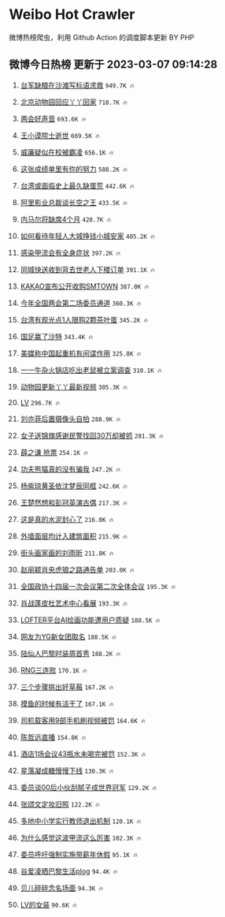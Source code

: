 # Weibo Hot Crawler 



微博热榜爬虫，利用 Github Action 的调度脚本更新 BY PHP 


## 微博今日热榜 更新于 2023-03-07 09:14:28 
1. [台军缺粮在沙滩写标语求救](https://s.weibo.com/weibo?q=%23%E5%8F%B0%E5%86%9B%E7%BC%BA%E7%B2%AE%E5%9C%A8%E6%B2%99%E6%BB%A9%E5%86%99%E6%A0%87%E8%AF%AD%E6%B1%82%E6%95%91%23&t=31&band_rank=1&Refer=top) `949.7K 🔥` 

1. [北京动物园回应丫丫回家](https://s.weibo.com/weibo?q=%23%E5%8C%97%E4%BA%AC%E5%8A%A8%E7%89%A9%E5%9B%AD%E5%9B%9E%E5%BA%94%E4%B8%AB%E4%B8%AB%E5%9B%9E%E5%AE%B6%23&t=31&band_rank=2&Refer=top) `718.7K 🔥` 

1. [两会好声音](https://s.weibo.com/weibo?q=%23%E4%B8%A4%E4%BC%9A%E5%A5%BD%E5%A3%B0%E9%9F%B3%23&t=31&band_rank=3&Refer=top) `693.6K 🔥` 

1. [王小谟院士逝世](https://s.weibo.com/weibo?q=%23%E7%8E%8B%E5%B0%8F%E8%B0%9F%E9%99%A2%E5%A3%AB%E9%80%9D%E4%B8%96%23&t=31&band_rank=4&Refer=top) `669.5K 🔥` 

1. [威廉疑似在校被霸凌](https://s.weibo.com/weibo?q=%23%E5%A8%81%E5%BB%89%E7%96%91%E4%BC%BC%E5%9C%A8%E6%A0%A1%E8%A2%AB%E9%9C%B8%E5%87%8C%23&t=31&band_rank=5&Refer=top) `656.1K 🔥` 

1. [这张成绩单里有你的努力](https://s.weibo.com/weibo?q=%23%E8%BF%99%E5%BC%A0%E6%88%90%E7%BB%A9%E5%8D%95%E9%87%8C%E6%9C%89%E4%BD%A0%E7%9A%84%E5%8A%AA%E5%8A%9B%23&t=31&band_rank=6&Refer=top) `588.2K 🔥` 

1. [台湾或面临史上最久缺蛋荒](https://s.weibo.com/weibo?q=%23%E5%8F%B0%E6%B9%BE%E6%88%96%E9%9D%A2%E4%B8%B4%E5%8F%B2%E4%B8%8A%E6%9C%80%E4%B9%85%E7%BC%BA%E8%9B%8B%E8%8D%92%23&t=31&band_rank=7&Refer=top) `442.6K 🔥` 

1. [阿里影业总裁谈长空之王](https://s.weibo.com/weibo?q=%23%E9%98%BF%E9%87%8C%E5%BD%B1%E4%B8%9A%E6%80%BB%E8%A3%81%E8%B0%88%E9%95%BF%E7%A9%BA%E4%B9%8B%E7%8E%8B%23&t=31&band_rank=8&Refer=top) `433.5K 🔥` 

1. [内马尔将缺席4个月](https://s.weibo.com/weibo?q=%23%E5%86%85%E9%A9%AC%E5%B0%94%E5%B0%86%E7%BC%BA%E5%B8%AD4%E4%B8%AA%E6%9C%88%23&t=31&band_rank=9&Refer=top) `420.7K 🔥` 

1. [如何看待年轻人大城挣钱小城安家](https://s.weibo.com/weibo?q=%23%E5%A6%82%E4%BD%95%E7%9C%8B%E5%BE%85%E5%B9%B4%E8%BD%BB%E4%BA%BA%E5%A4%A7%E5%9F%8E%E6%8C%A3%E9%92%B1%E5%B0%8F%E5%9F%8E%E5%AE%89%E5%AE%B6%23&t=31&band_rank=10&Refer=top) `405.2K 🔥` 

1. [感染甲流会有全身症状](https://s.weibo.com/weibo?q=%23%E6%84%9F%E6%9F%93%E7%94%B2%E6%B5%81%E4%BC%9A%E6%9C%89%E5%85%A8%E8%BA%AB%E7%97%87%E7%8A%B6%23&t=31&band_rank=11&Refer=top) `397.2K 🔥` 

1. [同城快送收到背去世老人下楼订单](https://s.weibo.com/weibo?q=%23%E5%90%8C%E5%9F%8E%E5%BF%AB%E9%80%81%E6%94%B6%E5%88%B0%E8%83%8C%E5%8E%BB%E4%B8%96%E8%80%81%E4%BA%BA%E4%B8%8B%E6%A5%BC%E8%AE%A2%E5%8D%95%23&t=31&band_rank=12&Refer=top) `391.1K 🔥` 

1. [KAKAO宣布公开收购SMTOWN](https://s.weibo.com/weibo?q=%23KAKAO%E5%AE%A3%E5%B8%83%E5%85%AC%E5%BC%80%E6%94%B6%E8%B4%ADSMTOWN%23&t=31&band_rank=13&Refer=top) `387.0K 🔥` 

1. [今年全国两会第二场委员通道](https://s.weibo.com/weibo?q=%23%E4%BB%8A%E5%B9%B4%E5%85%A8%E5%9B%BD%E4%B8%A4%E4%BC%9A%E7%AC%AC%E4%BA%8C%E5%9C%BA%E5%A7%94%E5%91%98%E9%80%9A%E9%81%93%23&t=31&band_rank=14&Refer=top) `360.3K 🔥` 

1. [台湾有观光点1人限购2颗茶叶蛋](https://s.weibo.com/weibo?q=%23%E5%8F%B0%E6%B9%BE%E6%9C%89%E8%A7%82%E5%85%89%E7%82%B91%E4%BA%BA%E9%99%90%E8%B4%AD2%E9%A2%97%E8%8C%B6%E5%8F%B6%E8%9B%8B%23&t=31&band_rank=15&Refer=top) `345.2K 🔥` 

1. [国足赢了沙特](https://s.weibo.com/weibo?q=%23%E5%9B%BD%E8%B6%B3%E8%B5%A2%E4%BA%86%E6%B2%99%E7%89%B9%23&t=31&band_rank=16&Refer=top) `343.4K 🔥` 

1. [美媒称中国起重机有间谍作用](https://s.weibo.com/weibo?q=%23%E7%BE%8E%E5%AA%92%E7%A7%B0%E4%B8%AD%E5%9B%BD%E8%B5%B7%E9%87%8D%E6%9C%BA%E6%9C%89%E9%97%B4%E8%B0%8D%E4%BD%9C%E7%94%A8%23&t=31&band_rank=17&Refer=top) `325.8K 🔥` 

1. [一一牛杂火锅店吃出老鼠被立案调查](https://s.weibo.com/weibo?q=%23%E4%B8%80%E4%B8%80%E7%89%9B%E6%9D%82%E7%81%AB%E9%94%85%E5%BA%97%E5%90%83%E5%87%BA%E8%80%81%E9%BC%A0%E8%A2%AB%E7%AB%8B%E6%A1%88%E8%B0%83%E6%9F%A5%23&t=31&band_rank=18&Refer=top) `310.1K 🔥` 

1. [动物园更新丫丫最新视频](https://s.weibo.com/weibo?q=%23%E5%8A%A8%E7%89%A9%E5%9B%AD%E6%9B%B4%E6%96%B0%E4%B8%AB%E4%B8%AB%E6%9C%80%E6%96%B0%E8%A7%86%E9%A2%91%23&t=31&band_rank=19&Refer=top) `305.3K 🔥` 

1. [LV](https://s.weibo.com/weibo?q=LV&t=31&band_rank=20&Refer=top) `296.7K 🔥` 

1. [刘亦菲后置摄像头自拍](https://s.weibo.com/weibo?q=%23%E5%88%98%E4%BA%A6%E8%8F%B2%E5%90%8E%E7%BD%AE%E6%91%84%E5%83%8F%E5%A4%B4%E8%87%AA%E6%8B%8D%23&t=31&band_rank=21&Refer=top) `288.9K 🔥` 

1. [女子送锦旗感谢民警找回30万却被抓](https://s.weibo.com/weibo?q=%23%E5%A5%B3%E5%AD%90%E9%80%81%E9%94%A6%E6%97%97%E6%84%9F%E8%B0%A2%E6%B0%91%E8%AD%A6%E6%89%BE%E5%9B%9E30%E4%B8%87%E5%8D%B4%E8%A2%AB%E6%8A%93%23&t=31&band_rank=22&Refer=top) `281.3K 🔥` 

1. [薛之谦 抢票](https://s.weibo.com/weibo?q=%E8%96%9B%E4%B9%8B%E8%B0%A6%20%E6%8A%A2%E7%A5%A8&t=31&band_rank=23&Refer=top) `254.1K 🔥` 

1. [功夫熊猫真的没有骗我](https://s.weibo.com/weibo?q=%23%E5%8A%9F%E5%A4%AB%E7%86%8A%E7%8C%AB%E7%9C%9F%E7%9A%84%E6%B2%A1%E6%9C%89%E9%AA%97%E6%88%91%23&t=31&band_rank=24&Refer=top) `247.2K 🔥` 

1. [杨紫琼黄圣依沈梦辰同框](https://s.weibo.com/weibo?q=%23%E6%9D%A8%E7%B4%AB%E7%90%BC%E9%BB%84%E5%9C%A3%E4%BE%9D%E6%B2%88%E6%A2%A6%E8%BE%B0%E5%90%8C%E6%A1%86%23&t=31&band_rank=25&Refer=top) `242.6K 🔥` 

1. [王楚然想和彭冠英演古偶](https://s.weibo.com/weibo?q=%23%E7%8E%8B%E6%A5%9A%E7%84%B6%E6%83%B3%E5%92%8C%E5%BD%AD%E5%86%A0%E8%8B%B1%E6%BC%94%E5%8F%A4%E5%81%B6%23&t=31&band_rank=26&Refer=top) `217.3K 🔥` 

1. [这是真的水泥封心了](https://s.weibo.com/weibo?q=%23%E8%BF%99%E6%98%AF%E7%9C%9F%E7%9A%84%E6%B0%B4%E6%B3%A5%E5%B0%81%E5%BF%83%E4%BA%86%23&t=31&band_rank=27&Refer=top) `216.0K 🔥` 

1. [外墙面层均计入建筑面积](https://s.weibo.com/weibo?q=%23%E5%A4%96%E5%A2%99%E9%9D%A2%E5%B1%82%E5%9D%87%E8%AE%A1%E5%85%A5%E5%BB%BA%E7%AD%91%E9%9D%A2%E7%A7%AF%23&t=31&band_rank=28&Refer=top) `215.9K 🔥` 

1. [街头画家画的刘雨昕](https://s.weibo.com/weibo?q=%23%E8%A1%97%E5%A4%B4%E7%94%BB%E5%AE%B6%E7%94%BB%E7%9A%84%E5%88%98%E9%9B%A8%E6%98%95%23&t=31&band_rank=29&Refer=top) `211.8K 🔥` 

1. [赵丽颖肖央虎狼之路通告单](https://s.weibo.com/weibo?q=%23%E8%B5%B5%E4%B8%BD%E9%A2%96%E8%82%96%E5%A4%AE%E8%99%8E%E7%8B%BC%E4%B9%8B%E8%B7%AF%E9%80%9A%E5%91%8A%E5%8D%95%23&t=31&band_rank=30&Refer=top) `203.0K 🔥` 

1. [全国政协十四届一次会议第二次全体会议](https://s.weibo.com/weibo?q=%23%E5%85%A8%E5%9B%BD%E6%94%BF%E5%8D%8F%E5%8D%81%E5%9B%9B%E5%B1%8A%E4%B8%80%E6%AC%A1%E4%BC%9A%E8%AE%AE%E7%AC%AC%E4%BA%8C%E6%AC%A1%E5%85%A8%E4%BD%93%E4%BC%9A%E8%AE%AE%23&t=31&band_rank=31&Refer=top) `195.3K 🔥` 

1. [肖战蓬皮杜艺术中心看展](https://s.weibo.com/weibo?q=%23%E8%82%96%E6%88%98%E8%93%AC%E7%9A%AE%E6%9D%9C%E8%89%BA%E6%9C%AF%E4%B8%AD%E5%BF%83%E7%9C%8B%E5%B1%95%23&t=31&band_rank=32&Refer=top) `193.3K 🔥` 

1. [LOFTER平台AI绘画功能遭用户质疑](https://s.weibo.com/weibo?q=%23LOFTER%E5%B9%B3%E5%8F%B0AI%E7%BB%98%E7%94%BB%E5%8A%9F%E8%83%BD%E9%81%AD%E7%94%A8%E6%88%B7%E8%B4%A8%E7%96%91%23&t=31&band_rank=33&Refer=top) `188.5K 🔥` 

1. [网友为YG新女团取名](https://s.weibo.com/weibo?q=%23%E7%BD%91%E5%8F%8B%E4%B8%BAYG%E6%96%B0%E5%A5%B3%E5%9B%A2%E5%8F%96%E5%90%8D%23&t=31&band_rank=34&Refer=top) `188.5K 🔥` 

1. [陆仙人巴黎时装周首秀](https://s.weibo.com/weibo?q=%23%E9%99%86%E4%BB%99%E4%BA%BA%E5%B7%B4%E9%BB%8E%E6%97%B6%E8%A3%85%E5%91%A8%E9%A6%96%E7%A7%80%23&t=31&band_rank=35&Refer=top) `188.2K 🔥` 

1. [RNG三连败](https://s.weibo.com/weibo?q=%23RNG%E4%B8%89%E8%BF%9E%E8%B4%A5%23&t=31&band_rank=36&Refer=top) `170.1K 🔥` 

1. [三个步骤挑出好草莓](https://s.weibo.com/weibo?q=%23%E4%B8%89%E4%B8%AA%E6%AD%A5%E9%AA%A4%E6%8C%91%E5%87%BA%E5%A5%BD%E8%8D%89%E8%8E%93%23&t=31&band_rank=37&Refer=top) `167.2K 🔥` 

1. [摸鱼的时候有活干了](https://s.weibo.com/weibo?q=%23%E6%91%B8%E9%B1%BC%E7%9A%84%E6%97%B6%E5%80%99%E6%9C%89%E6%B4%BB%E5%B9%B2%E4%BA%86%23&t=31&band_rank=38&Refer=top) `167.1K 🔥` 

1. [司机载客用9部手机刷视频被罚](https://s.weibo.com/weibo?q=%23%E5%8F%B8%E6%9C%BA%E8%BD%BD%E5%AE%A2%E7%94%A89%E9%83%A8%E6%89%8B%E6%9C%BA%E5%88%B7%E8%A7%86%E9%A2%91%E8%A2%AB%E7%BD%9A%23&t=31&band_rank=39&Refer=top) `164.6K 🔥` 

1. [陈哲远直播](https://s.weibo.com/weibo?q=%E9%99%88%E5%93%B2%E8%BF%9C%E7%9B%B4%E6%92%AD&t=31&band_rank=40&Refer=top) `154.8K 🔥` 

1. [酒店1场会议43瓶水未喝完被罚](https://s.weibo.com/weibo?q=%23%E9%85%92%E5%BA%971%E5%9C%BA%E4%BC%9A%E8%AE%AE43%E7%93%B6%E6%B0%B4%E6%9C%AA%E5%96%9D%E5%AE%8C%E8%A2%AB%E7%BD%9A%23&t=31&band_rank=41&Refer=top) `152.3K 🔥` 

1. [星落凝成糖慢慢下线](https://s.weibo.com/weibo?q=%23%E6%98%9F%E8%90%BD%E5%87%9D%E6%88%90%E7%B3%96%E6%85%A2%E6%85%A2%E4%B8%8B%E7%BA%BF%23&t=31&band_rank=42&Refer=top) `130.3K 🔥` 

1. [委员谈00后小伙刮腻子成世界冠军](https://s.weibo.com/weibo?q=%23%E5%A7%94%E5%91%98%E8%B0%8800%E5%90%8E%E5%B0%8F%E4%BC%99%E5%88%AE%E8%85%BB%E5%AD%90%E6%88%90%E4%B8%96%E7%95%8C%E5%86%A0%E5%86%9B%23&t=31&band_rank=43&Refer=top) `129.2K 🔥` 

1. [张颂文定妆旧照](https://s.weibo.com/weibo?q=%23%E5%BC%A0%E9%A2%82%E6%96%87%E5%AE%9A%E5%A6%86%E6%97%A7%E7%85%A7%23&t=31&band_rank=44&Refer=top) `122.2K 🔥` 

1. [多地中小学实行教师退出机制](https://s.weibo.com/weibo?q=%23%E5%A4%9A%E5%9C%B0%E4%B8%AD%E5%B0%8F%E5%AD%A6%E5%AE%9E%E8%A1%8C%E6%95%99%E5%B8%88%E9%80%80%E5%87%BA%E6%9C%BA%E5%88%B6%23&t=31&band_rank=45&Refer=top) `120.1K 🔥` 

1. [为什么感觉这波甲流这么厉害](https://s.weibo.com/weibo?q=%23%E4%B8%BA%E4%BB%80%E4%B9%88%E6%84%9F%E8%A7%89%E8%BF%99%E6%B3%A2%E7%94%B2%E6%B5%81%E8%BF%99%E4%B9%88%E5%8E%89%E5%AE%B3%23&t=31&band_rank=46&Refer=top) `102.3K 🔥` 

1. [委员呼吁强制实施带薪年休假](https://s.weibo.com/weibo?q=%23%E5%A7%94%E5%91%98%E5%91%BC%E5%90%81%E5%BC%BA%E5%88%B6%E5%AE%9E%E6%96%BD%E5%B8%A6%E8%96%AA%E5%B9%B4%E4%BC%91%E5%81%87%23&t=31&band_rank=47&Refer=top) `95.1K 🔥` 

1. [谷爱凌晒巴黎生活plog](https://s.weibo.com/weibo?q=%23%E8%B0%B7%E7%88%B1%E5%87%8C%E6%99%92%E5%B7%B4%E9%BB%8E%E7%94%9F%E6%B4%BBplog%23&t=31&band_rank=48&Refer=top) `94.4K 🔥` 

1. [贝儿碎碎念名场面](https://s.weibo.com/weibo?q=%23%E8%B4%9D%E5%84%BF%E7%A2%8E%E7%A2%8E%E5%BF%B5%E5%90%8D%E5%9C%BA%E9%9D%A2%23&t=31&band_rank=49&Refer=top) `94.3K 🔥` 

1. [LV的女装](https://s.weibo.com/weibo?q=%23LV%E7%9A%84%E5%A5%B3%E8%A3%85%23&t=31&band_rank=50&Refer=top) `90.6K 🔥` 

